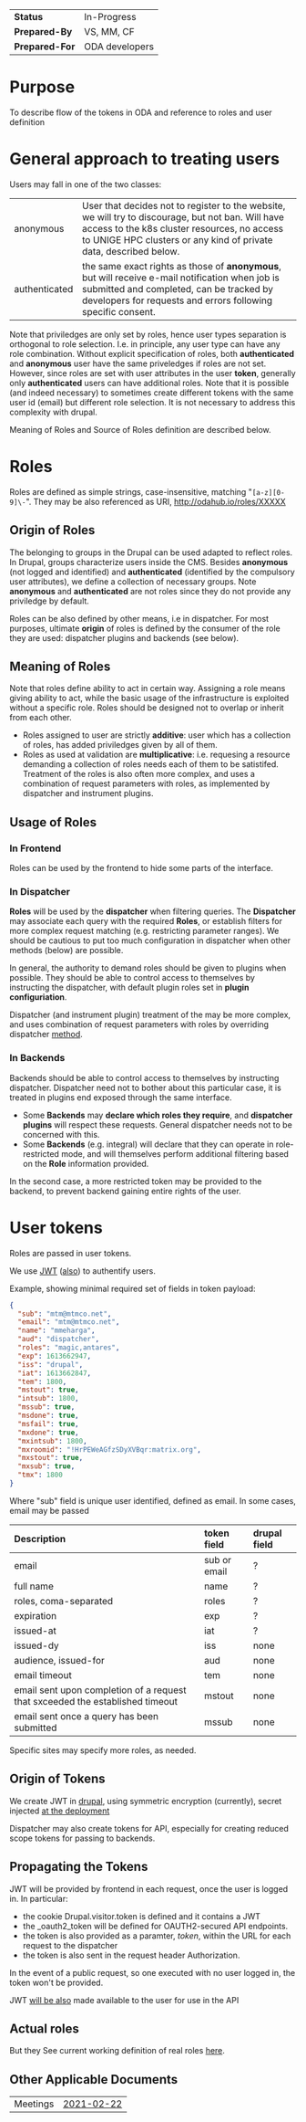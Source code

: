 |||
|:--|:--|
|**Status**| In-Progress|
|**Prepared-By**| VS, MM, CF|
|**Prepared-For**| ODA developers |

# Purpose

To describe flow of the tokens in ODA and reference to roles and user definition

# General approach to treating users

Users may fall in one of the two classes:

| | |
| :-- | :-- |
| anonymous | User that decides not to register to the website, we will try to discourage, but not ban. Will have access to the k8s cluster resources, no access to  UNIGE HPC clusters or any kind of private data, described below. |
| authenticated | the same exact rights as those of **anonymous**, but will receive e-mail notification when job is submitted and completed, can be tracked by developers for requests and errors following specific consent. |

Note that priviledges are only set by roles, hence user types separation is orthogonal to role selection. I.e. in principle, any user type can have any role combination.
Without explicit specification of roles, both **authenticated** and **anonymous** user have the same priveledges if roles are not set.
However, since roles are set with user attributes in the user **token**, generally only **authenticated** users can have additional roles.
Note that it is possible (and indeed necessary) to sometimes create different tokens with the same user id (email) but different role selection. It is not necessary to address this complexity with drupal.

Meaning of Roles and Source of Roles definition are described below.

# Roles

Roles are defined as simple strings, case-insensitive, matching "`[a-z][0-9]\-`". They may be also referenced as URI, http://odahub.io/roles/XXXXX

## Origin of Roles

The belonging to groups in the Drupal can be used adapted to reflect roles.
In Drupal, groups characterize users inside the CMS. Besides **anonymous** (not logged and identified) and **authenticated** (identified by the compulsory user attributes), we define a collection of necessary groups. Note **anonymous** and **authenticated** are not roles since they do not provide any priviledge by default.

Roles can be also defined by other means, i.e in dispatcher. For most purposes, ultimate **origin** of  roles is defined by the consumer of the role they are used: dispatcher plugins and backends (see below).

## Meaning of Roles

Note that roles define ability to act in certain way. Assigning a role means giving ability to act, while the basic usage of the infrastructure is exploited without a specific role. Roles should be designed not to overlap or inherit from each other. 

* Roles assigned to user are strictly **additive**: user which has a collection of roles, has added priviledges given by all of them.
* Roles as used at validation  are  **multiplicative**: i.e. requesing a resource demanding a collection of roles needs each of them to be satistifed. Treatment of the roles is also often more complex, and uses a combination of request parameters with roles, as implemented by dispatcher and instrument plugins.

## Usage of Roles

### In Frontend

Roles can be used by the frontend to hide some parts of the interface.

### In Dispatcher

**Roles** will be used by the **dispatcher** when filtering queries. The **Dispatcher** may associate each query with the required **Roles**, or establish filters for more complex request matching (e.g. restricting parameter ranges). We should be cautious to put too much configuration in dispatcher when other methods (below) are possible.


In general, the authority to demand roles should be given to plugins when possible.
They should be able to control access to themselves by instructing the dispatcher, with default plugin roles set in **plugin configuriation**. 

Dispatcher (and instrument plugin) treatment of the may be more complex, and uses combination of request parameters with roles by overriding dispatcher [method](https://github.com/oda-hub/dispatcher-app/blob/master/cdci_data_analysis/flask_app/dispatcher_query.py#L794).


### In Backends

Backends should be able to control access to themselves by instructing dispatcher. Dispatcher need not to bother about this particular case, it is treated in plugins end exposed through the same interface.

* Some **Backends** may **declare which roles they require**, and **dispatcher plugins** will respect these requests. General dispatcher needs not to be concerned with this. 
* Some **Backends** (e.g. integral) will declare that they can operate in role-restricted mode, and will themselves perform additional filtering based on the **Role** information provided.

In the second case, a more restricted token may be provided to the backend, to prevent backend gaining entire rights of the user. 

# User tokens

Roles are passed in user tokens.

We use [JWT](https://jwt.io/introduction/) ([also](https://tools.ietf.org/html/rfc7519#section-2)) to authentify users.

Example, showing minimal required set of fields in token payload:
```json
{
  "sub": "mtm@mtmco.net",
  "email": "mtm@mtmco.net",
  "name": "mmeharga",
  "aud": "dispatcher",
  "roles": "magic,antares",
  "exp": 1613662947,
  "iss": "drupal",
  "iat": 1613662847,
  "tem": 1800,
  "mstout": true,
  "intsub": 1800,
  "mssub": true,
  "msdone": true,
  "msfail": true,
  "mxdone": true,
  "mxintsub": 1800,
  "mxroomid": "!HrPEWeAGfzSDyXVBqr:matrix.org",
  "mxstout": true,
  "mxsub": true,
  "tmx": 1800
}
```

Where "sub" field is unique user identified, defined as email. In some cases, email may be passed


| Description | token field | drupal field |
| :--  | :-- | :-- |
| email |  sub or email   | ? | 
| full name |  name   | ? | 
| roles, coma-separated | roles |  ? |
| expiration | exp | ? |
| issued-at | iat | ? |
| issued-dy | iss | none |
| audience, issued-for | aud | none |
| email timeout | tem | none |
| email sent upon completion of a request that sxceeded the established timeout| mstout | none |
| email sent once a query has been submitted | mssub | none |

Specific sites may specify more roles, as needed.


## Origin of Tokens

We create JWT in [drupal](https://github.com/oda-hub/frontend-chart), using symmetric encryption (currently), secret injected [at the deployment](https://github.com/oda-hub/frontend-chart/issues/7)

Dispatcher may also create tokens for API, especially for  creating reduced scope tokens for passing to backends.

## Propagating the Tokens

JWT will be provided by frontend in each request, once the user is logged in. In particular:
* the cookie Drupal.visitor.token is defined and it contains a JWT
* the _oauth2_token will be defined for OAUTH2-secured API endpoints.
* the token is also provided as a paramter, <em>token</em>, within the URL for each request to the dispatcher
* the token is also sent in the request header Authorization.

In the event of a public request, so one executed with no user logged in, the token won't be provided.

JWT [will be also](https://github.com/oda-hub/frontend-astrooda/issues/1) made available to the user for use in the API

## Actual roles

But they See current working definition of real roles [here](https://github.com/oda-hub/doc-multi-user/blob/main/plan-roles-users.md).

## Other Applicable Documents

|||
| :-- | :-- |
| Meetings | [2021-02-22](https://github.com/oda-hub/meetings/blob/main/2021-02-22/MoM.md) |



